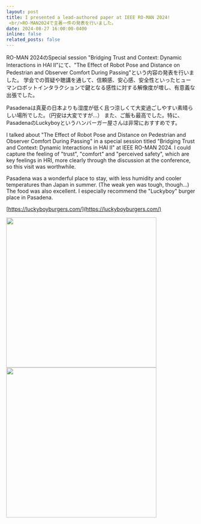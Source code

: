 ```yaml
---
layout: post
title: I presented a lead-authored paper at IEEE RO-MAN 2024!
 <br/>RO-MAN2024で主著一件の発表を行いました。
date: 2024-08-27 16:00:00-0400
inline: false
related_posts: false
---
```



RO-MAN 2024のSpecial session "Bridging Trust and Context: Dynamic Interactions in HAI II"にて、"The Effect of Robot Pose and Distance on Pedestrian and Observer Comfort During Passing"という内容の発表を行いました。
学会での質疑や聴講を通して、信頼感、安心感、安全性といったヒューマンロボットインタラクションで鍵となる感性に対する解像度が増し、有意義な出張でした。

Pasadenaは真夏の日本よりも湿度が低く且つ涼しくて大変過ごしやすい素晴らしい場所でした。（円安は大変ですが…）
また、ご飯も最高でした。特に、PasadenaのLuckyboyというハンバーガー屋さんは非常におすすめです。

I talked about "The Effect of Robot Pose and Distance on Pedestrian and Observer Comfort During Passing" in a special session titled "Bridging Trust and Context: Dynamic Interactions in HAI II" at IEEE RO-MAN 2024.
I could capture the feeling of "trust", "comfort" and "perceived safety", which are key feelings in HRI, more clearly through the discussion at the conference, so this visit was worthwhile.

Pasadena was a wonderful place to stay, with less humidity and cooler temperatures than Japan in summer. (The weak yen was tough, though...)
The food was also excellent. I especially recommend the "Luckyboy" burger place in Pasadena.

[https://luckyboyburgers.com/](https://luckyboyburgers.com/)

<img src='../../assets/img/news/roman2024.jpg' width="400">

<img src='../../assets/img/news/luckyboy.jpg' width="400">


